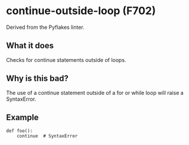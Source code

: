 # continue-outside-loop (F702)
Derived from the Pyflakes linter.
## What it does
Checks for continue statements outside of loops.
## Why is this bad?
The use of a continue statement outside of a for or while loop will
raise a SyntaxError.
## Example
```
def foo():
    continue  # SyntaxError
```